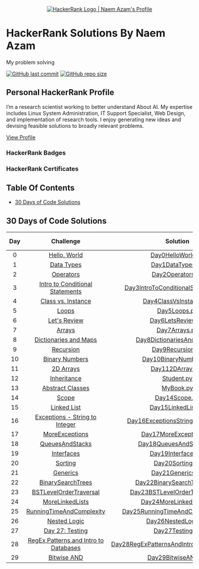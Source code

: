 <p align="center">
    <a href="https://www.hackerrank.com/naemazam">
        <img alt="HackerRank Logo | Naem Azam's Profile" src="https://hrcdn.net/fcore/assets/brand/typemark_60x200-7435b42d20.svg" >
    </a>
</p>

# HackerRank Solutions By Naem Azam

My problem solving 

[![GitHub last commit](https://img.shields.io/github/last-commit/naemazam/HackerRank-Solutions)](https://github.com/naemazam/HackerRank-Solutions/commits/main)
[![GitHub repo size](https://img.shields.io/github/repo-size/naemazam/HackerRank-Solutions)](https://github.com/naemazam/HackerRank-Solutions/archive/main.zip)

## Personal HackerRank Profile
I’m a research scientist working to better understand About AI. My expertise includes Linux System Administration, IT Support Specialist, Web Design, and implementation of research tools. I enjoy generating new ideas and devising feasible solutions to broadly relevant problems.

[View Profile](https://www.hackerrank.com/naemazam)

### HackerRank Badges


### HackerRank Certificates


## Table Of Contents

* [30 Days of Code Solutions](30-Days-of-Code-Solutions)


##  30 Days of Code Solutions


| Day |                                                Challenge                                              				  |                                                                                           Solution                                                                                                                              									    |				 	  Video Explaination					   |
|:---:|:---------------------------------------------------------------------------------------------------------------------:|:-----------------------------------------------------------------------------------------------------------------------------------------------------------------------------------------------------------------------------------------------------------------------:|:------------------------------------------------------------:|
|  0  | [Hello, World](https://www.hackerrank.com/challenges/30-hello-world)                                  				  | [Day0HelloWorld.py]()               									    |														       |
|  1  | [Data Types](https://www.hackerrank.com/challenges/30-data-types)                                     				  | [Day1DataTypes.py]()                									    | 														       |
|  2  | [Operators](https://www.hackerrank.com/challenges/30-operators/problem)                                   		      | [Day2Operators.py]()              										    | 														       |
|  3  | [Intro to Conditional Statements](https://www.hackerrank.com/challenges/30-conditional-statements/problem)            | [Day3IntroToConditionalStatements.py]()                  | 														       |
|  4  | [Class vs. Instance](https://www.hackerrank.com/challenges/30-class-vs-instance/problem)                              | [Day4ClassVsInstance.py]()               						        | 														       |
|  5  | [Loops](https://www.hackerrank.com/challenges/30-loops/problem)                                       				  | [Day5Loops.py]()                											    | 	 													       |
|  6  | [Let's Review](https://www.hackerrank.com/challenges/30-review-loop/problem)                                      	  | [Day6LetsReview.py]()                						  			    |       											           |
|  7  | [Arrays](https://www.hackerrank.com/challenges/30-arrays/problem)                                       		      | [Day7Arrays.py]()                											    |       											           |
|  8  | [Dictionaries and Maps](https://www.hackerrank.com/challenges/30-dictionaries-and-maps/problem)                       | [Day8DictionariesAndMaps.py]()                				    |       											           |
|  9  | [Recursion](https://www.hackerrank.com/challenges/30-recursion/problem)                                       		  | [Day9Recursion.py]()                									    |       											           |
|  10 | [Binary Numbers](https://www.hackerrank.com/challenges/30-binary-numbers/problem)                                     | [Day10BinaryNumbers.py]()                							    |       											           |
|  11 | [2D Arrays](https://www.hackerrank.com/challenges/30-2d-arrays/problem)                                     	      | [Day112DArrays.py]()                							 		    |       											           |
|  12 | [Inheritance](https://www.hackerrank.com/challenges/30-inheritance/problem)                                           | [Student.py]()                							                        |       											           |
|  13 | [Abstract Classes](https://www.hackerrank.com/challenges/30-abstract-classes/problem)                                 | [MyBook.py]()                							                            |       											           |
|  14 | [Scope](https://www.hackerrank.com/challenges/30-scope/problem)                                     				  | [Day14Scope.py]()                							                    |       											           |
|  15 | [Linked List](https://www.hackerrank.com/challenges/30-linked-list/problem)                                           | [Day15LinkedList.py]()                							        |                                                              |
|  16 | [Exceptions - String to Integer](https://www.hackerrank.com/challenges/30-exceptions-string-to-integer/problem)       | [Day16ExceptionsStringToInteger.py]()                		|                                                              |
|  17 | [MoreExceptions](https://www.hackerrank.com/challenges/30-more-exceptions/problem)                                    | [Day17MoreExceptions.py]()                							|                                                              |
|  18 | [QueuesAndStacks](https://www.hackerrank.com/challenges/30-queues-stacks/problem)                                     | [Day18QueuesAndStacks.py]()                							|                                                              |
|  19 | [Interfaces](https://www.hackerrank.com/challenges/30-interfaces/problem)                                             | [Day19Interfaces.py]()                							        |                                                              |
|  20 | [Sorting](https://www.hackerrank.com/challenges/30-sorting/problem)                                                   | [Day20Sorting.py]()                							                |                                                              |
|  21 | [Generics](https://www.hackerrank.com/challenges/30-generics/problem)                                                 | [Day21Generics.py]()                							            |                                                              |
|  22 | [BinarySearchTrees](https://www.hackerrank.com/challenges/30-binary-search-trees/problem)                             | [Day22BinarySearchTrees.java]()                						|                                                              |
|  23 | [BSTLevelOrderTraversal](https://www.hackerrank.com/challenges/30-binary-trees/problem)                               | [Day23BSTLevelOrderTraversal.py]()                			|                                                              |
|  24 | [MoreLinkedLists](https://www.hackerrank.com/challenges/30-linked-list-deletion/problem)                              | [Day24MoreLinkedLists.py]()                							|                                                              |
|  25 | [RunningTimeAndComplexity](https://www.hackerrank.com/challenges/30-running-time-and-complexity/problem)              | [Day25RunningTimeAndComplexity.java]()                		|                                                              |
|  26 | [Nested Logic](https://www.hackerrank.com/challenges/30-nested-logic/problem)           						      | [Day26NestedLogic.py]()                		    		    	    	|                                                              |
|  27 | [Day 27: Testing](https://www.hackerrank.com/challenges/30-testing/problem)           						      	  | [Day27Testing.py]()                		    		    	    			|                                                              |
|  28 | [RegEx,Patterns,and Intro to Databases](https://www.hackerrank.com/challenges/30-regex-patterns/problem)              | [Day28RegExPatternsAndIntroToDatabases.java]()        |                                                              |
|  29 | [Bitwise AND](https://www.hackerrank.com/challenges/30-bitwise-and/problem)             							  | [Day29BitwiseAND.py]()                	    		    			    |                                                              |




